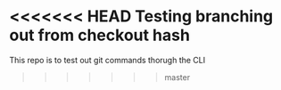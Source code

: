 <<<<<<< HEAD
Testing branching out from checkout hash
=======
This repo is to test out git commands thorugh the CLI
>>>>>>> master
